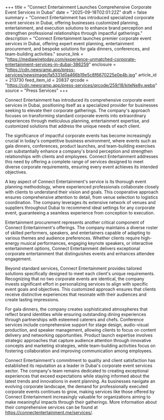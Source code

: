 +++
title = "Connect Entertainment Launches Comprehensive Corporate Event Services in Dubai"
date = "2025-09-18T02:01:22Z"
draft = false
summary = "Connect Entertainment has introduced specialized corporate event services in Dubai, offering businesses customized planning, entertainment, and execution solutions to enhance brand perception and strengthen professional relationships through impactful gatherings."
description = "Connect Entertainment launches premier corporate event services in Dubai, offering expert event planning, entertainment procurement, and bespoke solutions for gala dinners, conferences, and team-building activities."
source_link = "https://mediawiretoday.com/experience-unmatched-corporate-entertainment-services-in-dubai-386259"
enclosure = "https://cdn.newsramp.app/press-services/newsimage/fa5331d0a466b19e5c8f6670225e0e4b.jpg"
article_id = 213730
feed_item_id = 20837
qrcode = "https://cdn.newsramp.app/press-services/qrcode/259/18/kiteNe8y.webp"
source = "Press Services"
+++

<p>Connect Entertainment has introduced its comprehensive corporate event services in Dubai, positioning itself as a specialized provider for businesses seeking to elevate their corporate gatherings. The company's approach focuses on transforming standard corporate events into extraordinary experiences through meticulous planning, entertainment expertise, and customized solutions that address the unique needs of each client.</p><p>The significance of impactful corporate events has become increasingly crucial in today's competitive business environment, where events such as gala dinners, conferences, product launches, and team-building exercises can substantially enhance a company's brand perception and strengthen relationships with clients and employees. Connect Entertainment addresses this need by offering a complete range of services designed to meet diverse corporate requirements, ensuring every event achieves its intended objectives.</p><p>A key aspect of Connect Entertainment's service is its thorough event planning methodology, where experienced professionals collaborate closely with clients to understand their vision and goals. This cooperative approach ensures comprehensive attention to detail, from venue selection to logistics coordination. The company leverages its extensive network of venues and suppliers throughout Dubai to recommend ideal settings for any corporate event, guaranteeing a seamless experience from conception to execution.</p><p>Entertainment procurement represents another critical component of Connect Entertainment's offerings. The company maintains a diverse roster of skilled performers, speakers, and entertainers capable of adapting to various themes and audience preferences. Whether clients require high-energy musical performances, engaging keynote speakers, or interactive entertainment options, Connect Entertainment delivers exceptional corporate entertainment that distinguishes events and enhances attendee engagement.</p><p>Beyond standard services, Connect Entertainment provides tailored solutions specifically designed to meet each client's unique requirements. Recognizing that no two corporate events are identical, the company invests significant effort in personalizing services to align with specific event goals and objectives. This customized approach ensures that clients receive distinctive experiences that resonate with their audiences and create lasting impressions.</p><p>For gala dinners, the company creates sophisticated atmospheres that reflect brand identities while ensuring outstanding dining experiences through partnerships with esteemed caterers and chefs. Conference services include comprehensive support for stage design, audio-visual production, and speaker management, allowing clients to focus on content delivery and networking opportunities. Product launch expertise involves strategic approaches that capture audience attention through innovative concepts and marketing strategies, while team-building activities focus on fostering collaboration and improving communication among employees.</p><p>Connect Entertainment's commitment to quality and client satisfaction has established its reputation as a leader in Dubai's corporate event services sector. The company's team remains dedicated to creating exceptional experiences that exceed expectations while staying informed about the latest trends and innovations in event planning. As businesses navigate an evolving corporate landscape, the demand for professionally executed corporate events continues to grow, making services like those offered by Connect Entertainment increasingly valuable for organizations aiming to make meaningful impacts through their gatherings. More information about their comprehensive services can be found at <a href="https://connectentertainment.me/services/" rel="nofollow" target="_blank">https://connectentertainment.me/services/</a>.</p>